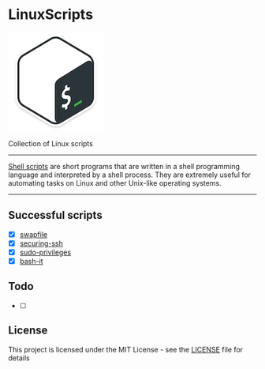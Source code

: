 # LinuxScripts

![Linux scripts](logo.png "Script Logo")

Collection of Linux scripts

----

[Shell scripts][1] are short programs that are written in a shell programming language and interpreted by a shell process. They are extremely useful for automating tasks on Linux and other Unix-like operating systems.

----

## Successful scripts

- [x] [swapfile](swapfile)
- [x] [securing-ssh](securing-ssh)
- [x] [sudo-privileges](sudo-privileges)
- [x] [bash-it](bash-it)

## Todo

- [ ]

## License

This project is licensed under the MIT License - see the [LICENSE](LICENSE) file for details

[1]: https://en.wikipedia.org/wiki/Shell_script
